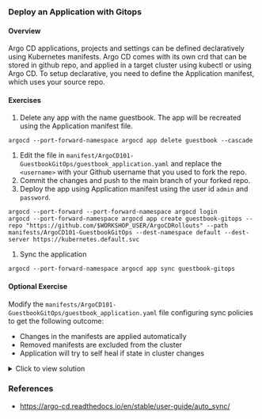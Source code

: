 ### Deploy an Application with Gitops

#### Overview

Argo CD applications, projects and settings can be defined declaratively using Kubernetes manifests. Argo CD comes with its own crd that can be stored in github repo, and applied in a target cluster using kubectl or  using Argo CD.
To setup declarative, you need to define the Application manifest, which uses your source repo.

#### Exercises

1. Delete any app with the name guestbook. The app will be recreated using the Application manifest file.
```
argocd --port-forward-namespace argocd app delete guestbook --cascade
```
1. Edit the file in `manifest/ArgoCD101-GuestbookGitOps/guestbook_application.yaml` and replace the `<username>` with your Github username that you used to fork the repo.
1. Commit the changes and push to the main branch of your forked repo.
1. Deploy the app using Application manifest using the user id `admin` and `password`.

```
argocd --port-forward --port-forward-namespace argocd login
argocd --port-forward-namespace argocd app create guestbook-gitops --repo "https://github.com/$WORKSHOP_USER/ArgoCDRollouts" --path manifests/ArgoCD101-GuestbookGitOps --dest-namespace default --dest-server https://kubernetes.default.svc
```

1. Sync the application
```
argocd --port-forward-namespace argocd app sync guestbook-gitops
```

#### Optional Exercise

Modify the `manifests/ArgoCD101-GuestbookGitOps/guestbook_application.yaml` file configuring sync policies to get the following outcome:
- Changes in the manifests are applied automatically
- Removed manifests are excluded from the cluster
- Application will try to self heal if state in cluster changes


<details>
<summary>Click to view solution</summary>
<ol>
<li>Add the below spec to manifests/ArgoCD101-GuestbookGitOps/guestbook_application.yaml

```yaml
syncPolicy:
  automated:
    prune: true
    selfHeal: true
```
</li>
<li>Commit the changes and push to the main branch of your forked repo.</li>
<li>Apply the new manifest to Argo CD.

```
argocd --port-forward --port-forward-namespace argocd login
argocd --port-forward-namespace argocd app sync guestbook-gitops
```
</li>
<li>Verify the Sync policy from the ArgoCD UI.</li>
</ol>
</details>

### References
- https://argo-cd.readthedocs.io/en/stable/user-guide/auto_sync/
